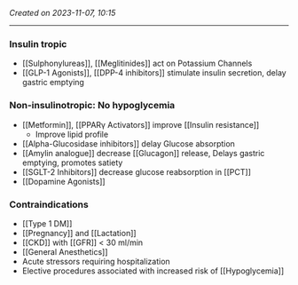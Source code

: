 *Created on 2023-11-07, 10:15* 

---

### Insulin tropic
- [[Sulphonylureas]], [[Meglitinides]] act on Potassium Channels
- [[GLP-1 Agonists]], [[DPP-4 inhibitors]] stimulate insulin secretion, delay gastric emptying 

### Non-insulinotropic: No hypoglycemia 
- [[Metformin]], [[PPARγ Activators]] improve [[Insulin resistance]] 
	- Improve lipid profile 
- [[Alpha-Glucosidase inhibitors]] delay Glucose absorption
- [[Amylin analogue]] decrease [[Glucagon]] release, Delays gastric emptying, promotes satiety
- [[SGLT-2 Inhibitors]] decrease glucose reabsorption in [[PCT]] 
- [[Dopamine Agonists]] 

### Contraindications
- [[Type 1 DM]]
- [[Pregnancy]] and [[Lactation]]
- [[CKD]] with [[GFR]] < 30 ml/min  
- [[General Anesthetics]] 
- Acute stressors requiring hospitalization
- Elective procedures associated with increased risk of [[Hypoglycemia]] 